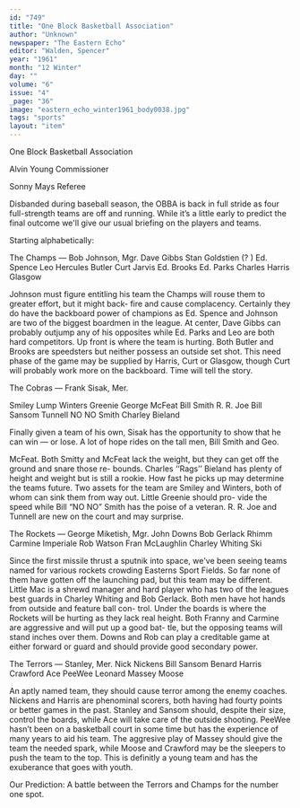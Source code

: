 ```yaml
---
id: "749"
title: "One Block Basketball Association"
author: "Unknown"
newspaper: "The Eastern Echo"
editor: "Walden, Spencer"
year: "1961"
month: "12 Winter"
day: ""
volume: "6"
issue: "4"
_page: "36"
image: "eastern_echo_winter1961_body0038.jpg"
tags: "sports"
layout: "item"
---
```

One Block Basketball
Association

Alvin Young
Commissioner

Sonny Mays
Referee

Disbanded during baseball season, the OBBA is
back in full stride as four full-strength teams are off
and running. While it’s a little early to predict the
final outcome we'll give our usual briefing on the
players and teams.

Starting alphabetically:

The Champs — Bob Johnson, Mgr.
Dave Gibbs         Stan Goldstien (? )
Ed. Spence         Leo
Hercules Butler   Curt Jarvis
Ed. Brooks          Ed. Parks
Charles Harris    Glasgow

Johnson must figure entitling his team the Champs
will rouse them to greater effort, but it might back-
fire and cause complacency. Certainly they do have
the backboard power of champions as Ed. Spence
and Johnson are two of the biggest boardmen in
the league. At center, Dave Gibbs can probably
outjump any of his opposites while Ed. Parks and
Leo are both hard competitors. Up front is where
the team is hurting. Both Butler and Brooks are
speedsters but neither possess an outside set shot.
This need phase of the game may be supplied by
Harris, Curt or Glasgow, though Curt will probably
work more on the backboard. Time will tell the
story.

The Cobras — Frank Sisak, Mer.

Smiley              Lump Winters
Greenie            George McFeat
Bill Smith          R. R. Joe
Bill Sansom      Tunnell
NO NO Smith   Charley Bieland

Finally given a team of his own, Sisak has the
opportunity to show that he can win — or lose. A
lot of hope rides on the tall men, Bill Smith and Geo.

McFeat. Both Smitty and McFeat lack the weight,
but they can get off the ground and snare those re-
bounds. Charles ‘‘Rags’’ Bieland has plenty of height
and weight but is still a rookie. How fast he picks up
may determine the teams future. Two assets for
the team are Smiley and Winters, both of whom can
sink them from way out. Little Greenie should pro-
vide the speed while Bill “NO NO” Smith has the
poise of a veteran. R. R. Joe and Tunnell are new on
the court and may surprise.

The Rockets — George Miketish, Mgr.
John Downs         Bob Gerlack
Rhimm                 Carmine Imperiale
Rob Watson         Fran McLaughlin
Charley Whiting   Ski

Since the first missile thrust a sputnik into space,
we've been seeing teams named for various rockets
crowding Easterns Sport Fields. So far none of them
have gotten off the launching pad, but this team may
be different. Little Mac is a shrewd manager and
hard player who has two of the leagues best guards
in Charley Whiting and Bob Gerlack. Both men
have hot hands from outside and feature ball con-
trol. Under the boards is where the Rockets will be
hurting as they lack real height. Both Franny and
Carmine are aggressive and will put up a good bat-
tle, but the opposing teams will stand inches over
them. Downs and Rob can play a creditable game
at either forward or guard and should provide good
secondary power.

The Terrors — Stanley, Mer.
Nick Nickens        Bill Sansom
Benard Harris       Crawford
Ace                       PeeWee
Leonard Massey   Moose

An aptly named team, they should cause terror
among the enemy coaches. Nickens and Harris are
phenominal scorers, both having had fourty points
or better games in the past. Stanley and Sansom
should, despite their size, control the boards, while
Ace will take care of the outside shooting. PeeWee
hasn’t been on a basketball court in some time but
has the experience of many years to aid his team.
The aggresive play of Massey should give the team
the needed spark, while Moose and Crawford may
be the sleepers to push the team to the top. This is
definitly a young team and has the exuberance that
goes with youth.

Our Prediction: A battle between the Terrors
and Champs for the number one spot.
